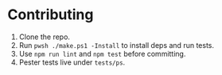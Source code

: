 # Contributing

1. Clone the repo.
2. Run `pwsh ./make.ps1 -Install` to install deps and run tests.
3. Use `npm run lint` and `npm test` before committing.
4. Pester tests live under `tests/ps`.
